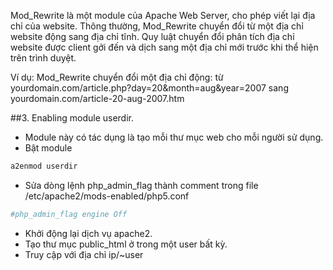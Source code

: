 Mod_Rewrite là một module của Apache Web Server, cho phép viết lại địa chỉ của website. Thông thường, Mod_Rewrite chuyển đổi từ một địa chỉ website động sang địa chỉ tĩnh. Quy luật chuyển đổi phân tích địa chỉ website được client gởi đến và dịch sang một địa chỉ mới trước khi thể hiện trên trình duyệt.

Ví dụ:
Mod_Rewrite chuyển đổi một địa chỉ động:
từ yourdomain.com/article.php?day=20&month=aug&year=2007
sang yourdomain.com/article-20-aug-2007.htm





##3. Enabling module userdir.
* Module này có tác dụng là tạo mỗi thư mục web cho mỗi người sử dụng. 
* Bật module
```sh
a2enmod userdir 
```
* Sửa dòng lệnh php_admin_flag thành comment trong file /etc/apache2/mods-enabled/php5.conf 
```sh
#php_admin_flag engine Off 
```
* Khởi động lại dịch vụ apache2.
* Tạo thư mục public_html ở trong một user bất kỳ.
* Truy cập với địa chỉ ip/~user
